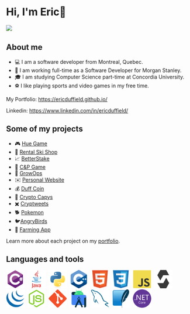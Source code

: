 # Hi, I'm Eric👋

<img src="https://i.imgur.com/7jyc2jm.png" max-width="960"></img>

## About me

- 💻 I am a software developer from Montreal, Quebec. 
- 💼 I am working full-time as a Software Developer for Morgan Stanley.
- 🎓 I am studying Computer Science part-time at Concordia University.
- ⚽ I like playing sports and video games in my free time.

My Portfolio: https://ericduffield.github.io/

Linkedin: https://www.linkedin.com/in/ericduffield/


## Some of my projects

- 🎮 [Hue Game](https://github.com/ericduffield/Hue-Game)
- 🎿 [Rental Ski Shop](https://github.com/ericduffield/Ski-Rental-Website)
- 📈 [BetterStake](https://betterstake.netlify.app/)
- 🧍 [C&P Game](https://jofflobster.itch.io/crime-and-punishment)
- 🌿 [GrowOps](https://github.com/ericduffield/GrowOps)
- ✉️ [Personal Website](https://ericduffield.com/)
- 💰 [Duff Coin](https://duffcoincrypto.com/)
- 🦙 [Crypto Capys](https://cryptocapys.io/)
- ✖️ [Cryptweets](https://cryptweets.netlify.app/)
- 🐕 [Pokemon](https://github.com/ericduffield/Pokemon)
- 🐦[AngryBirds](https://github.com/ericduffield/Angry-Birds)
- 🚜 [Farming App](https://github.com/ericduffield/Farming-App)

Learn more about each project on my [portfolio](https://ericduffield.github.io/).


## Languages and tools
<div>
  <img src="https://github.com/devicons/devicon/blob/master/icons/csharp/csharp-original.svg" title="React" alt="C#" width="50" height="50"/>&nbsp;
  <img src="https://github.com/devicons/devicon/blob/master/icons/java/java-original-wordmark.svg" title="Java" alt="Java" width="50" height="50"/>&nbsp;
  <img src="https://github.com/devicons/devicon/blob/master/icons/python/python-original.svg" title="React" alt="C#" width="50" height="50"/>&nbsp;
  <img src="https://raw.githubusercontent.com/devicons/devicon/master/icons/cplusplus/cplusplus-original.svg" title="C++" alt="C++" width="50" height="50"/>&nbsp;
  <img src="https://github.com/devicons/devicon/blob/master/icons/html5/html5-original.svg" title="React" alt="C#" width="50" height="50"/>&nbsp;
  <img src="https://github.com/devicons/devicon/blob/master/icons/css3/css3-original.svg" title="React" alt="C#" width="50" height="50"/>&nbsp;
  <img src="https://github.com/devicons/devicon/blob/master/icons/javascript/javascript-original.svg" title="React" alt="C#" width="50" height="50"/>&nbsp;
  <img src="https://github.com/devicons/devicon/blob/master/icons/solidity/solidity-plain.svg" title="React" alt="C#" width="50" height="50"/>&nbsp;
  <img src="https://github.com/devicons/devicon/blob/master/icons/jquery/jquery-original.svg" title="React" alt="C#" width="50" height="50"/>&nbsp;
  <img src="https://github.com/devicons/devicon/blob/master/icons/nodejs/nodejs-original.svg" title="React" alt="C#" width="50" height="50"/>&nbsp;
  <img src="https://github.com/devicons/devicon/blob/master/icons/git/git-original.svg" title="React" alt="C#" width="50" height="50"/>&nbsp;
  <img src="https://github.com/devicons/devicon/blob/master/icons/androidstudio/androidstudio-original.svg" title="React" alt="C#" width="50" height="50"/>&nbsp;
  <img src="https://github.com/devicons/devicon/blob/master/icons/mysql/mysql-original.svg" title="React" alt="C#" width="50" height="50"/>&nbsp;
  <img src="https://github.com/devicons/devicon/blob/master/icons/sqlite/sqlite-original.svg" title="React" alt="C#" width="50" height="50"/>&nbsp;
  <img src="https://github.com/devicons/devicon/blob/master/icons/dotnetcore/dotnetcore-original.svg" title="React" alt="C#" width="50" height="50"/>&nbsp;
</div>
